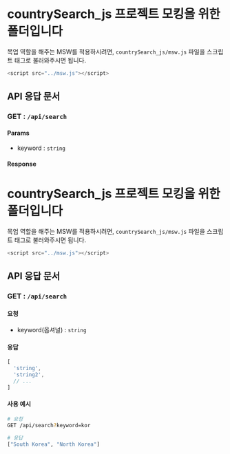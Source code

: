 # countrySearch_js 프로젝트 모킹을 위한 폴더입니다
목업 역할을 해주는 MSW를 적용하시려면, `countrySearch_js/msw.js` 파일을 스크립트 태그로 불러와주시면 됩니다.
```javascript
<script src="../msw.js"></script>
```

## API 응답 문서
### GET : `/api/search`

#### Params
- keyword : `string`

#### Response
# countrySearch_js 프로젝트 모킹을 위한 폴더입니다
목업 역할을 해주는 MSW를 적용하시려면, `countrySearch_js/msw.js` 파일을 스크립트 태그로 불러와주시면 됩니다.
```javascript
<script src="../msw.js"></script>
```

## API 응답 문서
### GET : `/api/search`
#### 요청
- keyword(옵셔널) : `string`

#### 응답
```javascript
[
  'string',
  'string2',
  // ...
]
```

#### 사용 예시
```bash
# 요청
GET /api/search?keyword=kor

# 응답
["South Korea", "North Korea"]
```